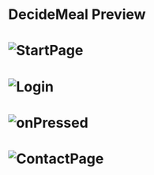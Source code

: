 # DecideMeal Preview
# ![StartPage](https://user-images.githubusercontent.com/62885871/88094169-bdf73980-cbb0-11ea-9af2-db7b2f2d3f0e.png)
# ![Login](https://user-images.githubusercontent.com/62885871/88094183-c6e80b00-cbb0-11ea-86bc-ab0fc9a67534.png)
# ![onPressed](https://user-images.githubusercontent.com/62885871/88094201-cea7af80-cbb0-11ea-9f69-06c4c19ca715.png)
# ![ContactPage](https://user-images.githubusercontent.com/62885871/88094218-d7988100-cbb0-11ea-82b4-7526dbf66805.png)

